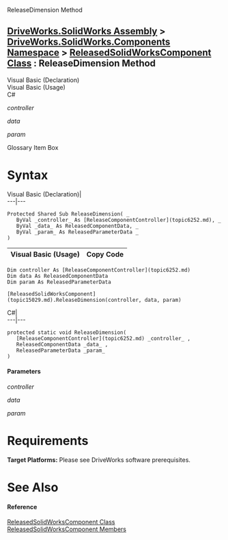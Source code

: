 ReleaseDimension Method   
  
[DriveWorks.SolidWorks Assembly](topic13342.md) > [DriveWorks.SolidWorks.Components Namespace](topic13925.md) > [ReleasedSolidWorksComponent Class](topic15029.md) : ReleaseDimension Method  
---  
  
Visual Basic (Declaration)    
Visual Basic (Usage)    
C# 

_controller_
    

_data_
    

_param_
    

Glossary Item Box

# Syntax

Visual Basic (Declaration)|   
---|---  
      
    
    Protected Shared Sub ReleaseDimension( _
       ByVal _controller_ As [ReleaseComponentController](topic6252.md), _
       ByVal _data_ As ReleasedComponentData, _
       ByVal _param_ As ReleasedParameterData _
    )   
  
Visual Basic (Usage)| Copy Code  
---|---  
      
    
    Dim controller As [ReleaseComponentController](topic6252.md)
    Dim data As ReleasedComponentData
    Dim param As ReleasedParameterData
     
    [ReleasedSolidWorksComponent](topic15029.md).ReleaseDimension(controller, data, param)  
  
C#|   
---|---  
      
    
    protected static void ReleaseDimension( 
       [ReleaseComponentController](topic6252.md) _controller_ ,
       ReleasedComponentData _data_ ,
       ReleasedParameterData _param_
    )  
  
#### Parameters

 _controller_
    
_data_
    
_param_
    

# Requirements

**Target Platforms:** Please see DriveWorks software prerequisites.

# See Also

#### Reference

[ReleasedSolidWorksComponent Class](topic15029.md)   
[ReleasedSolidWorksComponent Members](topic15030.md)


